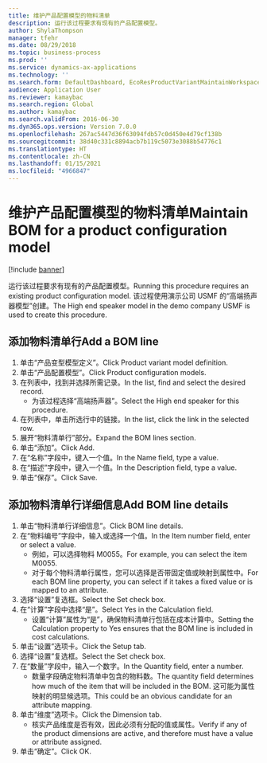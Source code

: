 ```yaml
---
title: 维护产品配置模型的物料清单
description: 运行该过程要求有现有的产品配置模型。
author: ShylaThompson
manager: tfehr
ms.date: 08/29/2018
ms.topic: business-process
ms.prod: ''
ms.service: dynamics-ax-applications
ms.technology: ''
ms.search.form: DefaultDashboard, EcoResProductVariantMaintainWorkspace, PCProductConfigurationModelListPage, PCProductConfigurationModelDetails, PCBOMLineDetails, InventItemIdLookupSimple
audience: Application User
ms.reviewer: kamaybac
ms.search.region: Global
ms.author: kamaybac
ms.search.validFrom: 2016-06-30
ms.dyn365.ops.version: Version 7.0.0
ms.openlocfilehash: 267ac5447d36f63094fdb57c0d450e4d79cf138b
ms.sourcegitcommit: 38d40c331c8894acb7b119c5073e3088b54776c1
ms.translationtype: HT
ms.contentlocale: zh-CN
ms.lasthandoff: 01/15/2021
ms.locfileid: "4966847"
---
```

# <a name="maintain-bom-for-a-product-configuration-model"></a><span data-ttu-id="0f166-103">维护产品配置模型的物料清单</span><span class="sxs-lookup"><span data-stu-id="0f166-103">Maintain BOM for a product configuration model</span></span>

[!include [banner](../../includes/banner.md)]

<span data-ttu-id="0f166-104">运行该过程要求有现有的产品配置模型。</span><span class="sxs-lookup"><span data-stu-id="0f166-104">Running this procedure requires an existing product configuration model.</span></span> <span data-ttu-id="0f166-105">该过程使用演示公司 USMF 的“高端扬声器模型”创建。</span><span class="sxs-lookup"><span data-stu-id="0f166-105">The High end speaker model in the demo company USMF is used to create this procedure.</span></span>


## <a name="add-a-bom-line"></a><span data-ttu-id="0f166-106">添加物料清单行</span><span class="sxs-lookup"><span data-stu-id="0f166-106">Add a BOM line</span></span>
1. <span data-ttu-id="0f166-107">单击“产品变型模型定义”。</span><span class="sxs-lookup"><span data-stu-id="0f166-107">Click Product variant model definition.</span></span>
2. <span data-ttu-id="0f166-108">单击“产品配置模型”。</span><span class="sxs-lookup"><span data-stu-id="0f166-108">Click Product configuration models.</span></span>
3. <span data-ttu-id="0f166-109">在列表中，找到并选择所需记录。</span><span class="sxs-lookup"><span data-stu-id="0f166-109">In the list, find and select the desired record.</span></span>
    * <span data-ttu-id="0f166-110">为该过程选择“高端扬声器”。</span><span class="sxs-lookup"><span data-stu-id="0f166-110">Select the High end speaker for this procedure.</span></span>  
4. <span data-ttu-id="0f166-111">在列表中，单击所选行中的链接。</span><span class="sxs-lookup"><span data-stu-id="0f166-111">In the list, click the link in the selected row.</span></span>
5. <span data-ttu-id="0f166-112">展开“物料清单行”部分。</span><span class="sxs-lookup"><span data-stu-id="0f166-112">Expand the BOM lines section.</span></span>
6. <span data-ttu-id="0f166-113">单击“添加”。</span><span class="sxs-lookup"><span data-stu-id="0f166-113">Click Add.</span></span>
7. <span data-ttu-id="0f166-114">在“名称”字段中，键入一个值。</span><span class="sxs-lookup"><span data-stu-id="0f166-114">In the Name field, type a value.</span></span>
8. <span data-ttu-id="0f166-115">在“描述”字段中，键入一个值。</span><span class="sxs-lookup"><span data-stu-id="0f166-115">In the Description field, type a value.</span></span>
9. <span data-ttu-id="0f166-116">单击“保存”。</span><span class="sxs-lookup"><span data-stu-id="0f166-116">Click Save.</span></span>

## <a name="add-bom-line-details"></a><span data-ttu-id="0f166-117">添加物料清单行详细信息</span><span class="sxs-lookup"><span data-stu-id="0f166-117">Add BOM line details</span></span>
1. <span data-ttu-id="0f166-118">单击“物料清单行详细信息”。</span><span class="sxs-lookup"><span data-stu-id="0f166-118">Click BOM line details.</span></span>
2. <span data-ttu-id="0f166-119">在“物料编号”字段中，输入或选择一个值。</span><span class="sxs-lookup"><span data-stu-id="0f166-119">In the Item number field, enter or select a value.</span></span>
    * <span data-ttu-id="0f166-120">例如，可以选择物料 M0055。</span><span class="sxs-lookup"><span data-stu-id="0f166-120">For example, you can select the item M0055.</span></span>  
    * <span data-ttu-id="0f166-121">对于每个物料清单行属性，您可以选择是否带固定值或映射到属性中。</span><span class="sxs-lookup"><span data-stu-id="0f166-121">For each BOM line property, you can select if it takes a fixed value or is mapped to an attribute.</span></span>  
3. <span data-ttu-id="0f166-122">选择“设置”复选框。</span><span class="sxs-lookup"><span data-stu-id="0f166-122">Select the Set check box.</span></span>
4. <span data-ttu-id="0f166-123">在“计算”字段中选择“是”。</span><span class="sxs-lookup"><span data-stu-id="0f166-123">Select Yes in the Calculation field.</span></span>
    * <span data-ttu-id="0f166-124">设置“计算”属性为“是”，确保物料清单行包括在成本计算中。</span><span class="sxs-lookup"><span data-stu-id="0f166-124">Setting the Calculation property to Yes ensures that the BOM line is included in cost calculations.</span></span>  
5. <span data-ttu-id="0f166-125">单击“设置”选项卡。</span><span class="sxs-lookup"><span data-stu-id="0f166-125">Click the Setup tab.</span></span>
6. <span data-ttu-id="0f166-126">选择“设置”复选框。</span><span class="sxs-lookup"><span data-stu-id="0f166-126">Select the Set check box.</span></span>
7. <span data-ttu-id="0f166-127">在“数量”字段中，输入一个数字。</span><span class="sxs-lookup"><span data-stu-id="0f166-127">In the Quantity field, enter a number.</span></span>
    * <span data-ttu-id="0f166-128">数量字段确定物料清单中包含的物料数。</span><span class="sxs-lookup"><span data-stu-id="0f166-128">The quantity field determines how much of the item that will be included in the BOM.</span></span> <span data-ttu-id="0f166-129">这可能为属性映射的明显候选项。</span><span class="sxs-lookup"><span data-stu-id="0f166-129">This could be an obvious candidate for an attribute mapping.</span></span>  
8. <span data-ttu-id="0f166-130">单击“维度”选项卡。</span><span class="sxs-lookup"><span data-stu-id="0f166-130">Click the Dimension tab.</span></span>
    * <span data-ttu-id="0f166-131">核实产品维度是否有效，因此必须有分配的值或属性。</span><span class="sxs-lookup"><span data-stu-id="0f166-131">Verify if any of the product dimensions are active,  and therefore must have a value or attribute assigned.</span></span>  
9. <span data-ttu-id="0f166-132">单击“确定”。</span><span class="sxs-lookup"><span data-stu-id="0f166-132">Click OK.</span></span>

